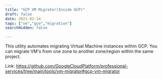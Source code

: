 ```yaml
---
title: "GCP VM Migrator(Inside GCP)"
draft: false
date: 2021-02-14
tags: ["vm","gce","migration"]
searchHidden: false

---
```



This utility automates migrating Virtual Machine instances within GCP. You can migrate VM's from one zone to another zone/region within the same project.

Link: https://github.com/GoogleCloudPlatform/professional-services/tree/main/tools/vm-migrator#gcp-vm-migrator